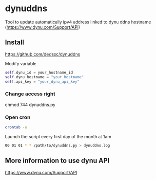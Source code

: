 # dynuddns

Tool to update automatically ipv4 address linked to dynu ddns hostname (https://www.dynu.com/Support/API)

## Install

https://github.com/dedsxc/dynuddns

Modify variable
```py
self.dynu_id = your_hostname_id
self.dynu_hostname = "your_hostname"
self.api_key = "your_dynu_api_key" 
```

### Change access right
chmod 744 dynuddns.py

### Open cron
```sh
crontab -e
```
Launch the script every first day of the month at 1am
```sh
00 01 01 * * /path/to/dynuddns.py > dynuddns.log
```

## More information to use dynu API
https://www.dynu.com/Support/API
